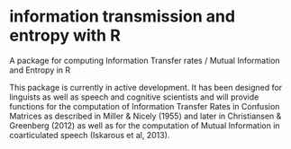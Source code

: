 # information transmission and entropy with R

A package for computing Information Transfer rates / Mutual Information and Entropy in R

This package is currently in active development. It has been designed for linguists as well as speech and cognitive scientists and will provide functions for the computation of Information Transfer Rates in Confusion Matrices as described in Miller & Nicely (1955) and later in Christiansen & Greenberg (2012) as well as for the computation of Mutual Information in coarticulated speech (Iskarous et al, 2013).

